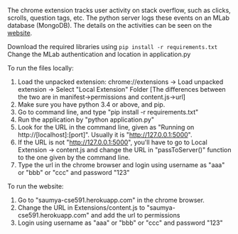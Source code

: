 The chrome extension tracks user activity on stack overflow, such as clicks, scrolls, question tags, etc. The python server logs these events on an MLab database (MongoDB). The details on the activities can be seen on the [website](saumya-cse591.herokuapp.com). 

Download the required libraries using `pip install -r requirements.txt`
Change the MLab authentication and location in application.py

To run the files locally:

1. Load the unpacked extension:
	chrome://extensions -> Load unpacked extension -> Select "Local Extension" Folder
	[The differences between the two are in manifest->permissions and content.js->url]
2. Make sure you have python 3.4 or above, and pip.
3. Go to command line, and type "pip install -r requirements.txt"
4. Run the application by "python application.py"
5. Look for the URL in the command line, given as  "Running on http://[localhost]:[port]". Usually it is "http://127.0.0.1:5000". 
6. If the URL is not "http://127.0.0.1:5000", you'll have to go to Local Extension -> content.js and change the URL in "passToServer()" function to the one given by the command line.
7. Type the url in the chrome browser and login using username as "aaa" or "bbb" or "ccc" and password "123"


To run the website:
1. Go to "saumya-cse591.herokuapp.com" in the chrome browser.
2. Change the URL in Extensions/content.js to "saumya-cse591.herokuapp.com" and add the url to permissions
3. Login using username as "aaa" or "bbb" or "ccc" and password "123"


